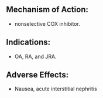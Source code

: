 ## Mechanism of Action: 
- nonselective COX inhibitor. 
## Indications: 
- OA, RA, and JRA. 
## Adverse Effects: 
- Nausea, acute interstitial nephritis